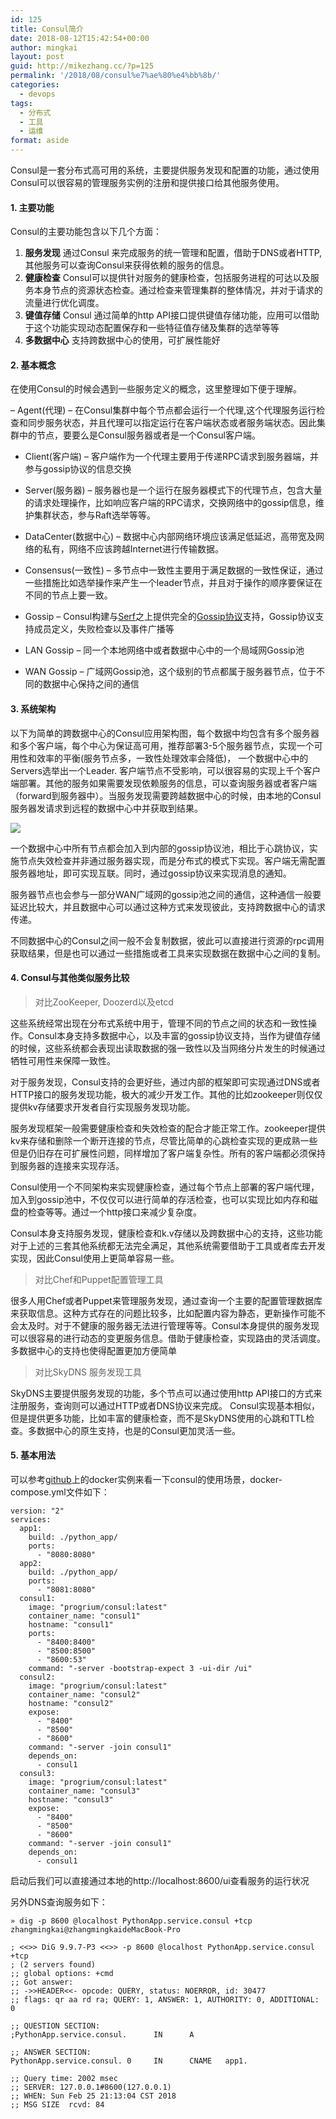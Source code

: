 ```yaml
---
id: 125
title: Consul简介
date: 2018-08-12T15:42:54+00:00
author: mingkai
layout: post
guid: http://mikezhang.cc/?p=125
permalink: '/2018/08/consul%e7%ae%80%e4%bb%8b/'
categories:
  - devops
tags:
  - 分布式
  - 工具
  - 运维
format: aside
---
```

Consul是一套分布式高可用的系统，主要提供服务发现和配置的功能，通过使用Consul可以很容易的管理服务实例的注册和提供接口给其他服务使用。

#### 1. 主要功能

Consul的主要功能包含以下几个方面：

  1. **服务发现** 通过Consul 来完成服务的统一管理和配置，借助于DNS或者HTTP, 其他服务可以查询Consul来获得依赖的服务的信息。
  2. **健康检查** Consul可以提供针对服务的健康检查，包括服务进程的可达以及服务本身节点的资源状态检查。通过检查来管理集群的整体情况，并对于请求的流量进行优化调度。
  3. **键值存储** Consul 通过简单的http API接口提供键值存储功能，应用可以借助于这个功能实现动态配置保存和一些特征值存储及集群的选举等等
  4. **多数据中心** 支持跨数据中心的使用，可扩展性能好

#### 2. 基本概念

在使用Consul的时候会遇到一些服务定义的概念，这里整理如下便于理解。
  
&#8211; Agent(代理) &#8211; 在Consul集群中每个节点都会运行一个代理,这个代理服务运行检查和同步服务状态，并且代理可以指定运行在客户端状态或者服务端状态。因此集群中的节点，要要么是Consul服务器或者是一个Consul客户端。

  * Client(客户端) &#8211; 客户端作为一个代理主要用于传递RPC请求到服务器端，并参与gossip协议的信息交换

  * Server(服务器) &#8211; 服务器也是一个运行在服务器模式下的代理节点，包含大量的请求处理操作，比如响应客户端的RPC请求，交换网络中的gossip信息，维护集群状态，参与Raft选举等等。

  * DataCenter(数据中心) &#8211; 数据中心内部网络环境应该满足低延迟，高带宽及网络的私有，网络不应该跨越Internet进行传输数据。

  * Consensus(一致性) &#8211; 多节点中一致性主要用于满足数据的一致性保证，通过一些措施比如选举操作来产生一个leader节点，并且对于操作的顺序要保证在不同的节点上要一致。

  * Gossip &#8211; Consul构建与[Serf](https://www.serf.io/)之上提供完全的[Gossip协议](https://en.wikipedia.org/wiki/Gossip_protocol)支持，Gossip协议支持成员定义，失败检查以及事件广播等

  * LAN Gossip &#8211; 同一个本地网络中或者数据中心中的一个局域网Gossip池

  * WAN Gossip &#8211; 广域网Gossip池，这个级别的节点都属于服务器节点，位于不同的数据中心保持之间的通信

#### 3. 系统架构

以下为简单的跨数据中心的Consul应用架构图，每个数据中均包含有多个服务器和多个客户端，每个中心为保证高可用，推荐部署3-5个服务器节点，实现一个可用性和效率的平衡(服务节点多，一致性处理效率会降低)， 一个数据中心中的Servers选举出一个Leader. 客户端节点不受影响，可以很容易的实现上千个客户端部署。其他的服务如果需要发现依赖服务的信息，可以查询服务器或者客户端（forward到服务器中）。当服务发现需要跨越数据中心的时候，由本地的Consul服务器发请求到远程的数据中心中并获取到结果。

![](https://www.consul.io/assets/images/consul-arch-420ce04a.png)

一个数据中心中所有节点都会加入到内部的gossip协议池，相比于心跳协议，实施节点失效检查并非通过服务器实现，而是分布式的模式下实现。客户端无需配置服务器地址，即可实现互联。同时，通过gossip协议来实现消息的通知。

服务器节点也会参与一部分WAN广域网的gossip池之间的通信，这种通信一般要延迟比较大，并且数据中心可以通过这种方式来发现彼此，支持跨数据中心的请求传递。

不同数据中心的Consul之间一般不会复制数据，彼此可以直接进行资源的rpc调用获取结果，但是也可以通过一些措施或者工具来实现数据在数据中心之间的复制。

#### 4. Consul与其他类似服务比较

> 对比ZooKeeper, Doozerd以及etcd

这些系统经常出现在分布式系统中用于，管理不同的节点之间的状态和一致性操作。Consul本身支持多数据中心，以及丰富的gossip协议支持，当作为键值存储的时候，这些系统都会表现出读取数据的强一致性以及当网络分片发生的时候通过牺牲可用性来保障一致性。

对于服务发现，Consul支持的会更好些，通过内部的框架即可实现通过DNS或者HTTP接口的服务发现功能，极大的减少开发工作。其他的比如zookeeper则仅仅提供kv存储要求开发者自行实现服务发现功能。

服务发现框架一般需要健康检查和失效检查的配合才能正常工作。zookeeper提供kv来存储和删除一个断开连接的节点，尽管比简单的心跳检查实现的更成熟一些但是仍旧存在可扩展性问题，同样增加了客户端复杂性。所有的客户端都必须保持到服务器的连接来实现存活。

Consul使用一个不同架构来实现健康检查，通过每个节点上部署的客户端代理，加入到gossip池中，不仅仅可以进行简单的存活检查，也可以实现比如内存和磁盘的检查等等。通过一个http接口来减少复杂度。

Consul本身支持服务发现，健康检查和k.v存储以及跨数据中心的支持，这些功能对于上述的三套其他系统都无法完全满足，其他系统需要借助于工具或者库去开发实现，因此Consul使用上更简单容易一些。

> 对比Chef和Puppet配置管理工具

很多人用Chef或者Puppet来管理服务发现，通过查询一个主要的配置管理数据库来获取信息。这种方式存在的问题比较多，比如配置内容为静态，更新操作可能不会太及时。对于不健康的服务器无法进行管理等等。Consul本身提供的服务发现可以很容易的进行动态的变更服务信息。借助于健康检查，实现路由的灵活调度。多数据中心的支持也使得配置更加方便简单

> 对比SkyDNS 服务发现工具

SkyDNS主要提供服务发现的功能，多个节点可以通过使用http API接口的方式来注册服务，查询则可以通过HTTP或者DNS协议来完成。 Consul实现基本相似，但是提供更多功能，比如丰富的健康检查，而不是SkyDNS使用的心跳和TTL检查。多数据中心的原生支持，也是的Consul更加灵活一些。

#### 5. 基本用法

可以参考[github](https://github.com/micahhausler/consul-demo)上的docker实例来看一下consul的使用场景，docker-compose.yml文件如下：

    version: "2"
    services:
      app1:
        build: ./python_app/
        ports:
          - "8080:8080"
      app2:
        build: ./python_app/
        ports:
          - "8081:8080"
      consul1:
        image: "progrium/consul:latest"
        container_name: "consul1"
        hostname: "consul1"
        ports:
          - "8400:8400"
          - "8500:8500"
          - "8600:53"
        command: "-server -bootstrap-expect 3 -ui-dir /ui"
      consul2:
        image: "progrium/consul:latest"
        container_name: "consul2"
        hostname: "consul2"
        expose:
          - "8400"
          - "8500"
          - "8600"
        command: "-server -join consul1"
        depends_on:
          - consul1
      consul3:
        image: "progrium/consul:latest"
        container_name: "consul3"
        hostname: "consul3"
        expose:
          - "8400"
          - "8500"
          - "8600"
        command: "-server -join consul1"
        depends_on:
          - consul1
    
    

启动后我们可以直接通过本地的http://localhost:8600/ui查看服务的运行状况

另外DNS查询服务如下：

    » dig -p 8600 @localhost PythonApp.service.consul +tcp         zhangmingkai@zhangmingkaideMacBook-Pro
    
    ; <<>> DiG 9.9.7-P3 <<>> -p 8600 @localhost PythonApp.service.consul +tcp
    ; (2 servers found)
    ;; global options: +cmd
    ;; Got answer:
    ;; ->>HEADER<<- opcode: QUERY, status: NOERROR, id: 30477
    ;; flags: qr aa rd ra; QUERY: 1, ANSWER: 1, AUTHORITY: 0, ADDITIONAL: 0
    
    ;; QUESTION SECTION:
    ;PythonApp.service.consul.      IN      A
    
    ;; ANSWER SECTION:
    PythonApp.service.consul. 0     IN      CNAME   app1.
    
    ;; Query time: 2002 msec
    ;; SERVER: 127.0.0.1#8600(127.0.0.1)
    ;; WHEN: Sun Feb 25 21:13:04 CST 2018
    ;; MSG SIZE  rcvd: 84